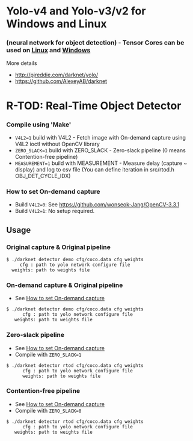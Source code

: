 # Yolo-v4 and Yolo-v3/v2 for Windows and Linux
### (neural network for object detection) - Tensor Cores can be used on [Linux](https://github.com/AlexeyAB/darknet#how-to-compile-on-linux) and [Windows](https://github.com/AlexeyAB/darknet#how-to-compile-on-windows-using-cmake-gui)

More details
* http://pjreddie.com/darknet/yolo/
* https://github.com/AlexeyAB/darknet

# R-TOD: Real-Time Object Detector

### Compile using 'Make' ###
* `V4L2=1` build with V4L2 - Fetch image with On-demand capture using V4L2 ioctl without OpenCV library
* `ZERO_SLACK=1` build with ZERO_SLACK - Zero-slack pipeline (0 means Contention-free pipeline)
* `MEASUREMENT=1` build with MEASUREMENT - Measure delay (capture ~ display) and log to csv file (You can define iteration in src/rtod.h OBJ_DET_CYCLE_IDX)

### How to set On-demand capture
* Build `V4L2=0`: See https://github.com/wonseok-Jang/OpenCV-3.3.1
* Build `V4L2=1`: No setup required.

## Usage ###

### Original capture & Original pipeline
```
$ ./darknet detector demo cfg/coco.data cfg weights 
     cfg : path to yolo network configure file
  weights: path to weights file
```
### On-demand capture & Original pipeline
* See [How to set On-demand capture](#how-to-set-on--demand-capture)
```
$ ./darknet detector demo cfg/coco.data cfg weights
      cfg : path to yolo network configure file
   weights: path to weights file
```
### Zero-slack pipeline
* See [How to set On-demand capture](#how-to-set-on--demand-capture)
* Compile with `ZERO_SLACK=1`
```
$ ./darknet detector rtod cfg/coco.data cfg weights
      cfg : path to yolo network configure file
      weights: path to weights file
```
### Contention-free pipeline
* See [How to set On-demand capture](#how-to-set-on--demand-capture)
* Compile with `ZERO_SLACK=0`
```
$ ./darknet detector rtod cfg/coco.data cfg weights
      cfg : path to yolo network configure file
   weights: path to weights file
```
